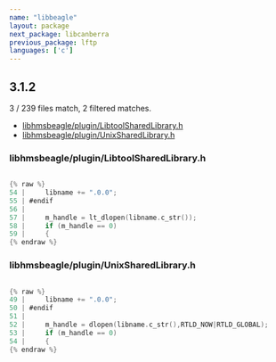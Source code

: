 ```yaml
---
name: "libbeagle"
layout: package
next_package: libcanberra
previous_package: lftp
languages: ['c']
---
```

## 3.1.2
3 / 239 files match, 2 filtered matches.

 - [libhmsbeagle/plugin/LibtoolSharedLibrary.h](#libhmsbeaglepluginlibtoolsharedlibraryh)
 - [libhmsbeagle/plugin/UnixSharedLibrary.h](#libhmsbeaglepluginunixsharedlibraryh)

### libhmsbeagle/plugin/LibtoolSharedLibrary.h

```c

{% raw %}
54 |     libname += ".0.0";
55 | #endif
56 | 
57 |     m_handle = lt_dlopen(libname.c_str());
58 |     if (m_handle == 0)
59 |     {
{% endraw %}

```
### libhmsbeagle/plugin/UnixSharedLibrary.h

```c

{% raw %}
49 |     libname += ".0.0";
50 | #endif
51 | 
52 |     m_handle = dlopen(libname.c_str(),RTLD_NOW|RTLD_GLOBAL);
53 |     if (m_handle == 0)
54 |     {
{% endraw %}

```